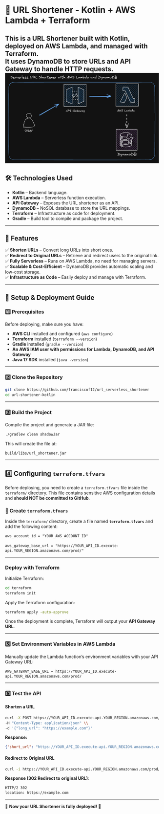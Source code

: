 # 🚀 URL Shortener - Kotlin + AWS Lambda + Terraform

This is a **URL Shortener** built with **Kotlin**, deployed on **AWS Lambda**, and managed with **Terraform**.  
It uses **DynamoDB** to store URLs and **API Gateway** to handle HTTP requests.
![url_shortener.png](url_shortener.png)
---

## **🛠️ Technologies Used**
- **Kotlin** – Backend language.
- **AWS Lambda** – Serverless function execution.
- **API Gateway** – Exposes the URL shortener as an API.
- **DynamoDB** – NoSQL database to store the URL mappings.
- **Terraform** – Infrastructure as code for deployment.
- **Gradle** – Build tool to compile and package the project.

---

## **📌 Features**
✅ **Shorten URLs** – Convert long URLs into short ones.  
✅ **Redirect to Original URLs** – Retrieve and redirect users to the original link.  
✅ **Fully Serverless** – Runs on AWS Lambda, no need for managing servers.  
✅ **Scalable & Cost-Efficient** – DynamoDB provides automatic scaling and low-cost storage.  
✅ **Infrastructure as Code** – Easily deploy and manage with Terraform.

---

## **🚀 Setup & Deployment Guide**

### **1️⃣ Prerequisites**
Before deploying, make sure you have:
- **AWS CLI** installed and configured (`aws configure`)
- **Terraform** installed (`terraform --version`)
- **Gradle** installed (`gradle --version`)
- **An AWS IAM user with permissions for Lambda, DynamoDB, and API Gateway**
- **Java 17 SDK** installed (`java -version`)

---

### **2️⃣ Clone the Repository**
```sh
git clone https://github.com/franciscof12/url_serverless_shortener
cd url-shortener-kotlin
```

---

### **3️⃣ Build the Project**
Compile the project and generate a JAR file:
```sh
./gradlew clean shadowJar
```
This will create the file at:
```
build/libs/url_shortener.jar
```

---
## **4️⃣ Configuring `terraform.tfvars`**

Before deploying, you need to create a `terraform.tfvars` file inside the `terraform/` directory. This file contains sensitive AWS configuration details and **should NOT be committed to GitHub**.

### **📌 Create `terraform.tfvars`**
Inside the `terraform/` directory, create a file named **`terraform.tfvars`** and add the following content:

```hcl
aws_account_id = "YOUR_AWS_ACCOUNT_ID"

aws_gateway_base_url = "https://YOUR_API_ID.execute-api.YOUR_REGION.amazonaws.com/prod/"
```
---

### **Deploy with Terraform**
Initialize Terraform:
```sh
cd terraform
terraform init
```
Apply the Terraform configuration:
```sh
terraform apply -auto-approve
```
Once the deployment is complete, Terraform will output your **API Gateway URL**.

---

### **5️⃣ Set Environment Variables in AWS Lambda**
Manually update the Lambda function’s environment variables with your API Gateway URL:
```
AWS_GATEWAY_BASE_URL = https://YOUR_API_ID.execute-api.YOUR_REGION.amazonaws.com/prod/
```

---

### **6️⃣ Test the API**
#### **Shorten a URL**
```sh
curl -X POST https://YOUR_API_ID.execute-api.YOUR_REGION.amazonaws.com/prod/shorten \\
-H "Content-Type: application/json" \\
-d '{"long_url": "https://example.com"}'
```
**Response:**
```json
{"short_url": "https://YOUR_API_ID.execute-api.YOUR_REGION.amazonaws.com/prod/abc123"}
```

#### **Redirect to Original URL**
```sh
curl -i https://YOUR_API_ID.execute-api.YOUR_REGION.amazonaws.com/prod/abc123
```
**Response (302 Redirect to original URL)**:
```
HTTP/2 302
location: https://example.com
```
---
🚀 **Now your URL Shortener is fully deployed!** 🎉
